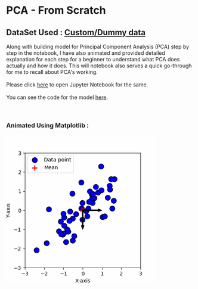 # PCA - From Scratch

## DataSet Used : [Custom/Dummy data](pca_data)

Along with building model for Principal Component Analysis (PCA) step by step in the notebook, I have also animated and provided detailed explanation for each step for a beginner
to understand what PCA does actually and how it does. This will notebook also serves a quick go-through for me to recall about PCA's working. <br /><br />
Please click [here](<PCA - Built from scratch.ipynb>) to open Jupyter Notebook for the same.<br /><br />
You can see the code for the model [here](my_pca_from_scratch.py).<br /><br /><br />

### Animated Using Matplotlib : 
![My Animation done using matplotlib for PCA](Matplotlib-animation.gif)
